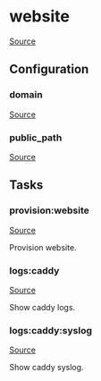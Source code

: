 <!-- DO NOT EDIT THIS FILE! -->
<!-- Instead edit recipe/provision/website.php -->
<!-- Then run bin/docgen -->

# website

[Source](/recipe/provision/website.php)




## Configuration
### domain
[Source](https://github.com/deployphp/deployer/blob/master/recipe/provision/website.php#L4)





### public_path
[Source](https://github.com/deployphp/deployer/blob/master/recipe/provision/website.php#L8)






## Tasks

### provision:website
[Source](https://github.com/deployphp/deployer/blob/master/recipe/provision/website.php#L14)

Provision website.




### logs:caddy
[Source](https://github.com/deployphp/deployer/blob/master/recipe/provision/website.php#L70)

Show caddy logs.




### logs:caddy:syslog
[Source](https://github.com/deployphp/deployer/blob/master/recipe/provision/website.php#L75)

Show caddy syslog.




